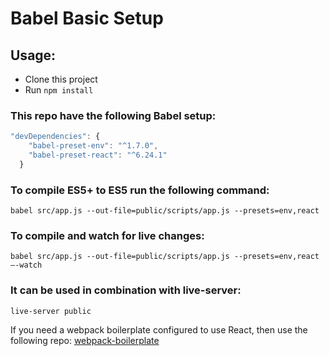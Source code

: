 # Babel Basic Setup

## Usage: ##
* Clone this project
* Run `npm install`

### This repo have the following Babel setup: ###

```javascript
"devDependencies": {
    "babel-preset-env": "^1.7.0",
    "babel-preset-react": "^6.24.1"
  }
```  

  ### To compile ES5+ to ES5 run the following command: ###

  `babel src/app.js --out-file=public/scripts/app.js --presets=env,react`

  ### To compile and watch for live changes: ###

  `babel src/app.js --out-file=public/scripts/app.js --presets=env,react —-watch`

  ### It can be used in combination with live-server: ###

  `live-server public`
  
If you need a webpack boilerplate configured to use React, then use the following repo:
[webpack-boilerplate](https://github.com/andres-cruz/webpack-boilerplate)
